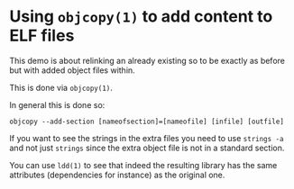 # Using `objcopy(1)` to add content to ELF files

This demo is about relinking an already existing so to be exactly as before
but with added object files within.

This is done via `objcopy(1)`.

In general this is done so:

```shell
objcopy --add-section [nameofsection]=[nameofile] [infile] [outfile]
```

If you want to see the strings in the extra files you need to use `strings -a`
and not just `strings` since the extra object file is not in a standard section.

You can use `ldd(1)` to see that indeed the resulting library has the same attributes
(dependencies for instance) as the original one.
